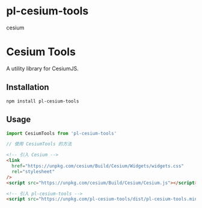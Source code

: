 # pl-cesium-tools

cesium

# Cesium Tools

A utility library for CesiumJS.

## Installation

`npm install pl-cesium-tools`

## Usage

```javascript
import CesiumTools from 'pl-cesium-tools'

// 使用 CesiumTools 的方法
```

```html
<!-- 引入 Cesium -->
<link
  href="https://unpkg.com/cesium/Build/Cesium/Widgets/widgets.css"
  rel="stylesheet"
/>
<script src="https://unpkg.com/cesium/Build/Cesium/Cesium.js"></script>

<!-- 引入 pl-cesium-tools -->
<script src="https://unpkg.com/pl-cesium-tools/dist/pl-cesium-tools.min.js"></script>
```
